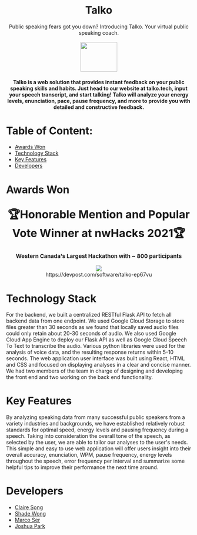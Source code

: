 # <div align="center">Talko</div>


<div align="center">Public speaking fears got you down? Introducing Talko. Your virtual public speaking coach.</div>

<br/>

<div align="center"><img src="https://github.com/Resocram/talko/blob/main/talko-client/public/logo192.png?raw=true" style="vertical-align:middle; height: 80px; width: 100px"></div>

<div align="center">
<h4>Talko is a web solution that provides instant feedback on your public speaking skills and habits. Just head to our website at talko.tech, input your speech transcript, and start talking! Talko will analyze your energy levels, enunciation, pace, pause frequency, and more to provide you with detailed and constructive feedback.</h4>
</div>




# Table of Content:

- [Awards Won](#awards-won)
- [Technology Stack](#techonology-stack)
- [Key Features](#key-features)
- [Developers](#developers)




# Awards Won

## <div align="center" style="font-size: 30px">🏆Honorable Mention and Popular Vote Winner at nwHacks 2021🏆</div>
### <div align="center" style="font-size: 15px">Western Canada's Largest Hackathon with ~ 800 participants </div>
<div align="center"><img src ="https://github.com/Resocram/talko/blob/main/assets/awards.png?raw=true" style="vertical-align:middle"></div>
<div align="center">https://devpost.com/software/talko-ep67vu</div>




# Technology Stack

For the backend, we built a centralized RESTful Flask API to fetch all backend data from one endpoint. We used Google Cloud Storage to store files greater than 30 seconds as we found that locally saved audio files could only retain about 20-30 seconds of audio. We also used Google Cloud App Engine to deploy our Flask API as well as Google Cloud Speech To Text to transcribe the audio. Various python libraries were used for the analysis of voice data, and the resulting response returns within 5-10 seconds. The web application user interface was built using React, HTML and CSS and focused on displaying analyses in a clear and concise manner. We had two members of the team in charge of designing and developing the front end and two working on the back end functionality.




# Key Features

By analyzing speaking data from many successful public speakers from a variety industries and backgrounds, we have established relatively robust standards for optimal speed, energy levels and pausing frequency during a speech. Taking into consideration the overall tone of the speech, as selected by the user, we are able to tailor our analyses to the user's needs. This simple and easy to use web application will offer users insight into their overall accuracy, enunciation, WPM, pause frequency, energy levels throughout the speech, error frequency per interval and summarize some helpful tips to improve their performance the next time around.




 # Developers
 - [Claire Song](https://github.com/cxsong1)
 - [Shade Wong](https://github.com/shade-12)
 - [Marco Ser](https://github.com/Resocram)
 - [Joshua Park](https://github.com/JoshuaParkSJ)
